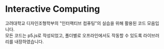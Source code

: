 # Interactive Computing
  
고려대학교 디자인조형학부의 "인터랙티브 컴퓨팅"의 실습을 위해 활용된 코드 모음입니다.   
모든 코드는 p5.js로 작성되었고, 폴더별로 오프라인에서도 작동할 수 있도록 라이브러리를 내장하였습니다.
